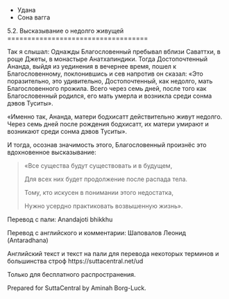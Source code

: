 









* Удана
* Сона вагга


5\.2\. Высказывание о недолго живущей
\=\=\=\=\=\=\=\=\=\=\=\=\=\=\=\=\=\=\=\=\=\=\=\=\=\=\=\=\=\=\=\=\=\=\=



Так я слышал: Однажды Благословенный пребывал вблизи Саваттхи, в роще Джеты, в монастыре Анатхапиндики\. Тогда Достопочтенный Ананда, выйдя из уединения в вечернее время, пошел к Благословенному, поклонившись и сев напротив он сказал: «Это поразительно, это удивительно, Достопочтенный, как недолго, мать Благословенного прожила\. Всего через семь дней, после того как Благословенный родился, его мать умерла и возникла среди сонма дэвов Туситы»\.


«Именно так, Ананда, матери бодхисатт действительно живут недолго\. Через семь дней после рождения бодхисатт, их матери умирают и возникают среди сонма дэвов Туситы»\.


И тогда, осознав значимость этого, Благословенный произнёс это вдохновенное высказывание:



> «Все существа будут существовать и в будущем,  
> 
> Для всех них будет продолжение после распада тела\.  
> 
> Тому, кто искусен в понимании этого недостатка,  
> 
> Нужно усердно практиковать возвышенную жизнь»\.



Перевод с пали: Anandajoti bhikkhu


Перевод с английского и комментарии: Шаповалов Леонид \(Antaradhana\)


Английский текст и текст на пали для перевода некоторых терминов и большинства строф https://suttacentral\.net/ud


  

Только для бесплатного распространения\.


  

Prepared for SuttaCentral by Aminah Borg\-Luck\.






